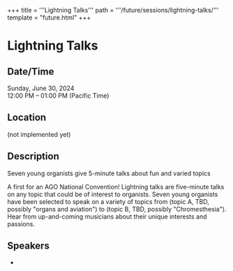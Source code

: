+++
title = '''Lightning Talks'''
path = '''/future/sessions/lightning-talks/'''
template = "future.html"
+++

<h1>Lightning Talks</h1>
<h2>Date/Time</h2>
<p>Sunday, June 30, 2024<br>
12:00 PM – 01:00 PM (Pacific Time)</p>
<h2>Location</h2>
(not implemented yet)
<h2>Description</h2>
Seven young organists give 5-minute talks about fun and varied topics

A first for an AGO National Convention! Lightning talks are five-minute talks on any topic that could be of interest to organists. Seven young organists have been selected to speak on a variety of topics from (topic A, TBD, possibly "organs and aviation") to (topic B, TBD, possibly "Chromesthesia"). Hear from up-and-coming musicians about their unique interests and passions.
<h2>Speakers</h2>
<ul><li><bound method Speaker.link of Speaker(data=SpeakerData(presenter_at=[], speaker_biography='', speaker_display_name='Y Young Organist Presenters', speaker_first_name='Y', speaker_last_name='Young Organist Presenters', speaker_stub='04AC405B-74C6-4613-8CD6-55524A6DD2B8', speaker_title='', updated_date=datetime.date(2023, 9, 19)), updated=False, deleted=False)></li>

